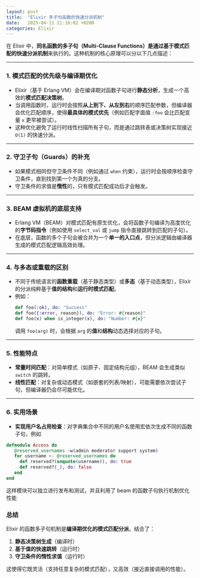 ```yaml
---
layout: post
title:  "Elixir 多子句函数的快速分派机制"
date:   2025-04-11 21:16:02 +0200
categories: Elixir
---
```


在 Elixir 中，**同名函数的多子句（Multi-Clause Functions）**是通过**基于模式匹配的快速分派机制**来执行的。这种机制的核心原理可以分以下几点描述：

---

### 1. **模式匹配的优先级与编译期优化**
   - Elixir（基于 Erlang VM）会在编译期对函数子句进行**静态分析**，生成一个高效的**模式匹配决策树**。
   - 当调用函数时，运行时会按照**从上到下、从左到右**的顺序匹配参数，但编译器会优化匹配顺序，使得**最具体的模式优先**（例如匹配字面值 `:foo` 会比匹配变量 `x` 更早被尝试）。
   - 这种优化避免了运行时线性扫描所有子句，而是通过跳转表或决策树实现接近 `O(1)` 的快速分派。

---

### 2. **守卫子句（Guards）的补充**
   - 如果模式相同但守卫条件不同（例如通过 `when` 约束），运行时会按顺序检查守卫条件，直到找到第一个为真的分支。
   - 守卫条件的求值是**惰性**的，只有模式匹配成功后才会触发。

---

### 3. **BEAM 虚拟机的底层支持**
   - Erlang VM（BEAM）对模式匹配有原生优化，会将函数子句编译为高度优化的**字节码指令**（例如使用 `select_val` 或 `jump` 指令直接跳转到匹配的子句）。
   - 在底层，函数的多个子句会被合并为一个**单一的入口点**，但分派逻辑由编译器生成的模式匹配逻辑高效处理。

---

### 4. **与多态或重载的区别**
   - 不同于传统语言的**函数重载**（基于静态类型）或**多态**（基于动态类型），Elixir 的分派纯粹基于**值的结构**和**运行时模式匹配**。
   - 例如：
     ```elixir
     def foo(:ok), do: "Success"
     def foo({:error, reason}), do: "Error: #{reason}"
     def foo(x) when is_integer(x), do: "Number: #{x}"
     ```
     调用 `foo(arg)` 时，会根据 `arg` 的**值**和**结构**动态选择对应的子句。

---

### 5. **性能特点**
   - **常量时间匹配**：对简单模式（如原子、固定结构元组），BEAM 会生成类似 `switch` 的跳转。
   - **线性匹配**：对复杂或动态模式（如嵌套的列表/映射），可能需要依次尝试子句，但编译器仍会尽可能优化。

---

### 6. **实用场景**

- **实现用户名占用检查**：对字典集合中不同的用户名使用宏依次生成不同的函数子句，例如

```elixir
defmodule Access do
   @reserved_usernames ~w(admin moderator support system)
   for username <- @reserved_usernames do
     def reserved?(unquote(username)), do: true
     def reserved?(_), do: false
   end
end
```

这样模块可以独立进行发布和测试，并且利用了 beam 的函数子句执行机制优化性能

### 总结
Elixir 的函数多子句机制是**编译期优化的模式匹配分派**，结合了：
1. **静态决策树生成**（编译时）
2. **基于值的快速跳转**（运行时）
3. **守卫条件的惰性求值**（运行时）

这使得它既灵活（支持任意复杂的模式匹配），又高效（接近直接调用的性能）。

